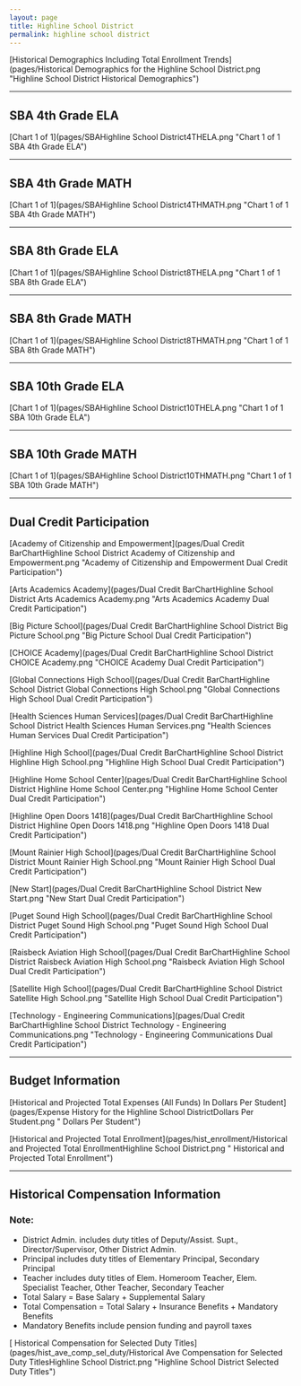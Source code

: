```yaml
---
layout: page
title: Highline School District
permalink: highline school district
---
```



[Historical Demographics Including Total Enrollment Trends](pages/Historical Demographics for the Highline School District.png "Highline School District Historical Demographics")

___

## SBA 4th Grade ELA

[Chart 1 of 1](pages/SBAHighline School District4THELA.png "Chart 1 of 1 SBA 4th Grade ELA")


___

## SBA 4th Grade MATH

[Chart 1 of 1](pages/SBAHighline School District4THMATH.png "Chart 1 of 1 SBA 4th Grade MATH")


___

## SBA 8th Grade ELA

[Chart 1 of 1](pages/SBAHighline School District8THELA.png "Chart 1 of 1 SBA 8th Grade ELA")


___

## SBA 8th Grade MATH

[Chart 1 of 1](pages/SBAHighline School District8THMATH.png "Chart 1 of 1 SBA 8th Grade MATH")


___

## SBA 10th Grade ELA

[Chart 1 of 1](pages/SBAHighline School District10THELA.png "Chart 1 of 1 SBA 10th Grade ELA")


___

## SBA 10th Grade MATH

[Chart 1 of 1](pages/SBAHighline School District10THMATH.png "Chart 1 of 1 SBA 10th Grade MATH")


___

## Dual Credit Participation

[Academy of Citizenship and Empowerment](pages/Dual Credit BarChartHighline School District Academy of Citizenship and Empowerment.png "Academy of Citizenship and Empowerment Dual Credit Participation")

[Arts   Academics Academy](pages/Dual Credit BarChartHighline School District Arts   Academics Academy.png "Arts   Academics Academy Dual Credit Participation")

[Big Picture School](pages/Dual Credit BarChartHighline School District Big Picture School.png "Big Picture School Dual Credit Participation")

[CHOICE Academy](pages/Dual Credit BarChartHighline School District CHOICE Academy.png "CHOICE Academy Dual Credit Participation")

[Global Connections High School](pages/Dual Credit BarChartHighline School District Global Connections High School.png "Global Connections High School Dual Credit Participation")

[Health Sciences   Human Services](pages/Dual Credit BarChartHighline School District Health Sciences   Human Services.png "Health Sciences   Human Services Dual Credit Participation")

[Highline High School](pages/Dual Credit BarChartHighline School District Highline High School.png "Highline High School Dual Credit Participation")

[Highline Home School Center](pages/Dual Credit BarChartHighline School District Highline Home School Center.png "Highline Home School Center Dual Credit Participation")

[Highline Open Doors 1418](pages/Dual Credit BarChartHighline School District Highline Open Doors 1418.png "Highline Open Doors 1418 Dual Credit Participation")

[Mount Rainier High School](pages/Dual Credit BarChartHighline School District Mount Rainier High School.png "Mount Rainier High School Dual Credit Participation")

[New Start](pages/Dual Credit BarChartHighline School District New Start.png "New Start Dual Credit Participation")

[Puget Sound High School](pages/Dual Credit BarChartHighline School District Puget Sound High School.png "Puget Sound High School Dual Credit Participation")

[Raisbeck Aviation High School](pages/Dual Credit BarChartHighline School District Raisbeck Aviation High School.png "Raisbeck Aviation High School Dual Credit Participation")

[Satellite High School](pages/Dual Credit BarChartHighline School District Satellite High School.png "Satellite High School Dual Credit Participation")

[Technology - Engineering   Communications](pages/Dual Credit BarChartHighline School District Technology - Engineering   Communications.png "Technology - Engineering   Communications Dual Credit Participation")


___

## Budget Information

[Historical and Projected Total Expenses (All Funds) In Dollars Per Student](pages/Expense History for the Highline School DistrictDollars Per Student.png " Dollars Per Student")

[Historical and Projected Total Enrollment](pages/hist_enrollment/Historical and Projected Total EnrollmentHighline School District.png " Historical and Projected Total Enrollment")


___

## Historical Compensation Information
### Note:
- District Admin. includes duty titles of Deputy/Assist. Supt., Director/Supervisor, Other District Admin.
- Principal includes duty titles of Elementary Principal, Secondary Principal
- Teacher includes duty titles of Elem. Homeroom Teacher, Elem. Specialist Teacher, Other Teacher, Secondary Teacher
- Total Salary = Base Salary + Supplemental Salary
- Total Compensation = Total Salary + Insurance Benefits + Mandatory Benefits
- Mandatory Benefits include pension funding and payroll taxes

[ Historical Compensation for Selected Duty Titles](pages/hist_ave_comp_sel_duty/Historical Ave Compensation for Selected Duty TitlesHighline School District.png "Highline School District Selected Duty Titles")

